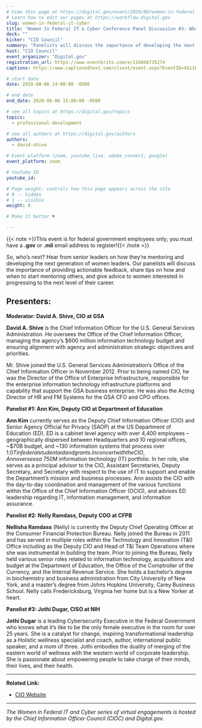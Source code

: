 ```yaml
---
# View this page at https://digital.gov/event/2020/08/women-in-federal-it-cyber
# Learn how to edit our pages at https://workflow.digital.gov
slug: women-in-federal-it-cyber
title: "Women In Federal IT & Cyber Conference Panel Discussion #3: Who’s Next?"
deck: ""
kicker: "CIO Council"
summary: "Panelists will discuss the importance of developing the next generation of women leaders in IT and in the Federal government. "
host: "CIO Council"
event_organizer: "Digital.gov"
registration_url: https://www.eventbrite.com/e/114668735274
captions: https://www.captionedtext.com/client/event.aspx?EventID=4511657&CustomerID=321

# start date
date: 2020-08-06 14:00:00 -0500

# end date
end_date: 2020-08-06 15:00:00 -0500

# see all topics at https://digital.gov/topics
topics: 
  - professional-development

# see all authors at https://digital.gov/authors
authors: 
  - david-shive

# Event platform (zoom, youtube_live, adobe_connect, google)
event_platform: zoom

# YouTube ID
youtube_id: 

# Page weight: controls how this page appears across the site
# 0 -- hidden
# 1 -- visible
weight: 0

# Make it better ♥

---
```

{{< note >}}This event is for federal government employees only; you must have a **.gov** or **.mil** email address to register!{{< /note >}}


So, who’s next? Hear from senior leaders on how they’re mentoring and developing the next generation of women leaders. Our panelists will discuss the importance of providing actionable feedback, share tips on how and when to start mentoring others, and give advice to women interested in progressing to the next level of their career.

## Presenters:

**Moderator: David A. Shive, CIO at GSA**

**David A. Shive** is the Chief Information Officer for the U.S. General Services Administration. He oversees the Office of the Chief Information Officer, managing the agency’s $600 million information technology budget and ensuring alignment with agency and administration strategic objectives and priorities.

Mr. Shive joined the U.S. General Services Administration’s Office of the Chief Information Officer in November 2012. Prior to being named CIO, he was the Director of the Office of Enterprise Infrastructure, responsible for the enterprise information technology infrastructure platforms and capability that support the GSA business enterprise. He was also the Acting Director of HR and FM Systems for the GSA CFO and CPO offices.

**Panelist #1: Ann Kim, Deputy CIO at Department of Education**

**Ann Kim** currently serves as the Deputy Chief Information Officer (CIO) and Senior Agency Official for Privacy (SAOP) at the US Department of Education (ED). ED is a cabinet level agency with over 4,400 employees – geographically dispersed between Headquarters and 10 regional offices, ~$70B budget, and ~130 information systems that process over $1.0T in federal student aid and grants. In concert with the CIO, Ann oversees a ~$750M information technology (IT) portfolio. In her role, she serves as a principal advisor to the CIO, Assistant Secretaries, Deputy Secretary, and Secretary with respect to the use of IT to support and enable the Department’s mission and business processes. Ann assists the CIO with the day-to-day coordination and management of the various functions within the Office of the Chief Information Officer (OCIO), and advises ED leadership regarding IT, information management, and information assurance.

**Panelist #2: Nelly Ramdass, Deputy COO at CFPB**

**Nellisha Ramdass** (Nelly) is currently the Deputy Chief Operating Officer at the Consumer Financial Protection Bureau. Nelly joined the Bureau in 2011 and has served in multiple roles within the Technology and Innovation (T&I) Office including as the Deputy CIO and Head of T&I Team Operations where she was instrumental in building the team. Prior to joining the Bureau, Nelly held various senior roles related to information technology, acquisitions and budget at the Department of Education, the Office of the Comptroller of the Currency, and the Internal Revenue Service. She holds a bachelor’s degree in biochemistry and business administration from City University of New York, and a master’s degree from Johns Hopkins University, Carey Business School. Nelly calls Fredericksburg, Virginia her home but is a New Yorker at heart.

**Panelist #3: Jothi Dugar, CISO at NIH**

**Jothi Dugar** is a leading Cybersecurity Executive in the Federal Government who knows what it’s like to be the only female executive in the room for over 25 years. She is a catalyst for change, inspiring transformational leadership as a Holistic wellness specialist and coach, author, international public speaker, and a mom of three. Jothi embodies the duality of merging of the eastern world of wellness with the western world of corporate leadership. She is passionate about empowering people to take charge of their minds, their lives, and their health.

---

**Related Link:**

 - [CIO Website](https://www.cio.gov/)

---

*The Women in Federal IT and Cyber series of virtual engagements is hosted by the Chief Information Officer Council (CIOC) and Digital.gov.*
